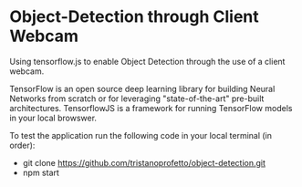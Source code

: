 # Object-Detection through Client Webcam
Using tensorflow.js to enable Object Detection through the use of a client webcam.

TensorFlow is an open source deep learning library for building Neural Networks from scratch or for leveraging "state-of-the-art" pre-built architectures. TensorflowJS is a framework for running TensorFlow models in your local browswer.

To test the application run the following code in your local terminal (in order):
* git clone https://github.com/tristanoprofetto/object-detection.git 
* npm start

